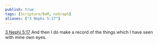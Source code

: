 ```yaml
---
publish: true
tags: [Scripture/BoM, noGraph]
aliases: ["3 Nephi 5:17"]
---
```

[3 Nephi 5:17](https://churchofjesuschrist.org/study/scriptures/bofm/3-ne/5?lang=eng&id=p17#p17) And then I do make a record of the things which I have seen with mine own eyes.
